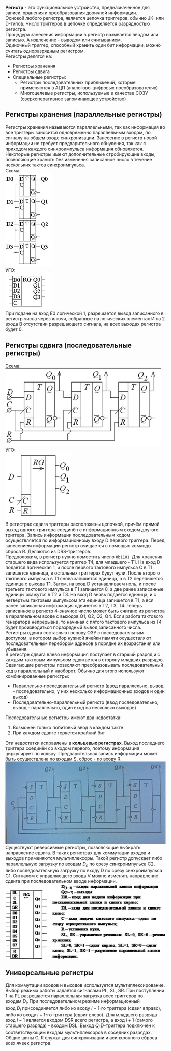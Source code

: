 **Регистр** - это функциональное устройство, предназначенное для записи, хранения и преобразования двоичной информации.  
Основой любого регистра, является цепочка триггеров, обычно JK- или D-типов. Число триггеров в цепочке определяется разрядностью регистра.  
Процедура занесения информации в регистр называется вводом или записью. А извлечение - выводом или считыванием.  
Одиночный триггер, способный хранить один бит информации, можно считать одноразрядным регистром.  
Регистры делятся на:
- Регистры хранения
- Регистры сдвига
- Специальные регистры:
	- Регистры последовательных приближений, которые применяются в АЦП (аналогово-цифровых преобразователях)
	- Многоцелевые регистры, используемые в качестве СОЗУ (сверхоперативное запоминающее устройство)
## Регистры хранения (параллельные регистры)
Регистры хранения называются параллельными, так как информация во все триггеры заносится одновременно параллельным входом, по сигналу на общем входе синхронизации. Занесение в регистр новой информации не требует предварительного обнуления, так как с приходом каждого синхроимпульса информация обновляется. Некоторые регистры имеют дополнительные стробирующие входы, позволяющие хранить без изменения записанное число в течение нескольких тактов синхроимпульса.  
Схема:  
![Схема регистра хранения](../Pictures/05_01.%20Схема%20регистра%20хранения.png)  
УГО:  
![УГО регистра хранения](../Pictures/05_02.%20УГО%20регистра%20хранения.png)  
При подаче на вход E0 логической 1, разрешается вывод записанного в регистр числа через ключи, собранные на логических элементах И на 2 входа В отсутствии разрешающего сигнала, на всех выходах регистра будет 0.  
## Регистры сдвига (последовательные регистры)
Схема:  
![Схема регистра сдвига](../Pictures/05_03.%20Схема%20регистра%20сдвига.png)  
УГО:  
![УГО регистра сдвига](../Pictures/05_04.%20УГО%20регистра%20сдвига.png)  
В регистрах сдвига триггеры расположены цепочкой, причём прямой выход одного триггера соединён с информационным входом другого триггера. Запись информации последовательным ходом осуществляется по информационному входу D первого триггера. Перед занесением информации регистр очищается с помощью команды сброса R. Делаются из DRS-триггеров.  
Предположим, в регистр нужно поместить число `0b1101`. Для хранения старшего вида используется триггер Т4, для младшего - Т1. На вход D подаётся логическая 1, и после первого тактового импульса C в Т1 запишется единица, в остальных триггерах будут нули. После второго тактового импульса в Т1 снова запишется единица, а в Т2 перепишется единица с выхода Т1. Затем, на вход D устанавливаем ноль, и после третьего тактового импульса в Т1 запишется 0, а две ранее записанные единицы окажутся в Т2 и Т3. На вход D вновь подаётся единица, и с четвёртым тактовым импульсом эта единица запишется в Т1, а вся ранее записанная информация сдвинется в Т2, Т3, Т4. Теперь записанное в регистр 4-значное число может быть считано из регистра в параллельном входе с выходов Q1, Q2, Q3, Q4. Если работа тактового генератора непрерывна, то начиная с пятого тактового импульса из Т4 будет производиться поразрядный вывод записанного числа.  
Регистры сдвига составляют основу ОЗУ с последовательным доступом, в котором выбор нужной ячейки памяти осуществляют последовательным перебором адресов в порядке их возрастания или убывания.  
В регистре сдвига влево информация поступает в старший разряд и с каждым тактовым импульсом сдвигается в сторону младших разрядов.  
Сдвигающие регистры позволяют преобразовывать последовательный код в параллельный и наоборот. Обычно для этого используют комбинированные регистры:
- Параллельно-последовательный регистр (ввод параллельно, вывод - последовательно, у них несколько информационных входов и один выход)
- Последовательно-параллельный регистр (ввод последовательно, вывод - параллельно, один вход на несколько выходов) 
  
Последовательные регистры имеют два недостатка:
1. Возможен только побитовый ввод в каждом такте
2. При каждом сдвиге теряется крайний бит 
  
Эти недостатки исправлены в **кольцевых регистрах**. Выход последнего триггера соединён со входом первого, поэтому информация циркулирует по кольцу. Предварительная запись информации может быть осуществлена по входам S, сброс - по входу R.  
![Схема кольцевого регистра сдвига](../Pictures/05_05.%20Схема%20кольцевого%20регистра%20сдвига.png)  
Существуют реверсивные регистры, позволяющие выбирать направление сдвига. В таких регистрах для коммутации входов и выходов применяются мультиплексоры. Такой регистр допускает либо параллельную загрузку по входам $D_n$ по срезу синхроимпульса C2, либо последовательную загрузку по входу D по срезу синхроимпульса C1. Сигналом с управляющего входа V можно изменять направление сдвига при последовательном вводе информации.  
![Схема реверсивного регистра сдвига](../Pictures/05_06.%20Схема%20реверсивного%20регистра%20сдвига.png)  
## Универсальные регистры
Для коммутации входов и выходов используется мультиплексирование. Выбор режима работы задаётся сигналами PL, SL, SR. При поступлении 1 на PL разрешается параллельная загрузка всех триггеров по входам $D_i$. При последовательном режиме информационный вход $D_i$ присоединяется либо ко входу $i-1$-го триггера (сдвиг вправо), либо ко входу $i+1$-го триггера (сдвиг влево). Для младшего разряда вход $i-1$ является входом DSR всего регистра, а вход $i+1$ (самого старшего разряда) - входом DSL. Выход $Q_i$ D-триггера подключен к соответствующим входам мультиплексоров в соседних разрядах. Общие шины C, R служат для синхронизации и асинхронного сброса всех ячеек регистра.